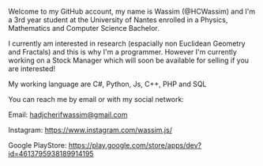 Welcome to my GitHub account, my name is Wassim (@HCWassim) and I'm a 3rd year student at the University of Nantes enrolled in a Physics, Mathematics and Computer Science Bachelor.

I currently am interested in research (espacially non Euclidean Geometry and Fractals) and this is why I'm a programmer. However I'm currently working on a Stock Manager which will soon be available for selling if you are interested!

My working language are C#, Python, Js, C++, PHP and SQL

You can reach me by email or with my social network:

Email: hadjcherifwassim@gmail.com

Instagram: https://www.instagram.com/wassim.js/

Google PlayStore: https://play.google.com/store/apps/dev?id=4613795938189914195

<!---
HCWassim/HCWassim is a ✨ special ✨ repository because its `README.md` (this file) appears on your GitHub profile.
You can click the Preview link to take a look at your changes.
--->
